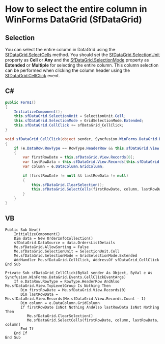 # How to select the entire column in WinForms DataGrid (SfDataGrid) 

## Selection
You can select the entire column in DataGrid using the [SfDataGrid.SelectCells](https://help.syncfusion.com/cr/windowsforms/Syncfusion.WinForms.DataGrid.SfDataGrid.html?_ga=2.146317364.1225195101.1667794112-766490130.1650530957&_gl=1*j56v21*_ga*NzY2NDkwMTMwLjE2NTA1MzA5NTc.*_ga_WC4JKKPHH0*MTY2NzgxMzYyMS4yODcuMS4xNjY3ODEzNjcwLjAuMC4w#Syncfusion_WinForms_DataGrid_SfDataGrid_SelectCells_System_Object_Syncfusion_WinForms_DataGrid_GridColumn_System_Object_Syncfusion_WinForms_DataGrid_GridColumn_) method. You should set the [SfDataGrid.SelectionUnit](https://help.syncfusion.com/cr/windowsforms/Syncfusion.WinForms.DataGrid.SfDataGrid.html?_ga=2.214597655.1225195101.1667794112-766490130.1650530957&_gl=1*10ezczl*_ga*NzY2NDkwMTMwLjE2NTA1MzA5NTc.*_ga_WC4JKKPHH0*MTY2NzgxMzYyMS4yODcuMS4xNjY3ODEzOTEwLjAuMC4w#Syncfusion_WinForms_DataGrid_SfDataGrid_SelectionUnit) property as <b>Cell</b> or <b>Any</b> and the [SfDataGrid.SelectionMode](https://help.syncfusion.com/cr/windowsforms/Syncfusion.WinForms.DataGrid.SfDataGrid.html?_ga=2.214597655.1225195101.1667794112-766490130.1650530957&_gl=1*kn3xsh*_ga*NzY2NDkwMTMwLjE2NTA1MzA5NTc.*_ga_WC4JKKPHH0*MTY2NzgxMzYyMS4yODcuMS4xNjY3ODEzOTQ4LjAuMC4w#Syncfusion_WinForms_DataGrid_SfDataGrid_SelectionMode) property as <b>Extended</b> or <b>Multiple</b> for selecting the entire column. This column selection can be performed when clicking the column header using the [SfDataGrid.CellClick](https://help.syncfusion.com/cr/windowsforms/Syncfusion.WinForms.DataGrid.SfDataGrid.html?_ga=2.249618694.1225195101.1667794112-766490130.1650530957&_gl=1*1sxb0eo*_ga*NzY2NDkwMTMwLjE2NTA1MzA5NTc.*_ga_WC4JKKPHH0*MTY2NzgxMzYyMS4yODcuMS4xNjY3ODEzOTc4LjAuMC4w) event.

## C#

```C#
public Form1()
{
    InitializeComponent();
    this.sfDataGrid.SelectionUnit = SelectionUnit.Cell;
    this.sfDataGrid.SelectionMode = GridSelectionMode.Extended;
    this.sfDataGrid.CellClick += sfDataGrid_CellClick;
}
 
void sfDataGrid_CellClick(object sender, Syncfusion.WinForms.DataGrid.Events.CellClickEventArgs e)
{
    if (e.DataRow.RowType == RowType.HeaderRow && this.sfDataGrid.View.TopLevelGroup == null)
    {
        var firstRowDate = this.sfDataGrid.View.Records[0];
        var lastRowData = this.sfDataGrid.View.Records[this.sfDataGrid.View.Records.Count - 1];
        var column = e.DataColumn.GridColumn;
 
        if (firstRowDate != null && lastRowData != null)
        {
            this.sfDataGrid.ClearSelection();
            this.sfDataGrid.SelectCells(firstRowDate, column, lastRowData, column);
        }
    }
}
```

## VB

```VB
Public Sub New()
    InitializeComponent()
    Dim data = New OrderInfoCollection()
    sfDataGrid.DataSource = data.OrdersListDetails
    Me.sfDataGrid.AllowSorting = False
    Me.sfDataGrid.SelectionUnit = SelectionUnit.Cell
    Me.sfDataGrid.SelectionMode = GridSelectionMode.Extended
    AddHandler Me.sfDataGrid.CellClick, AddressOf sfDataGrid_CellClick
End Sub
 
Private Sub sfDataGrid_CellClick(ByVal sender As Object, ByVal e As Syncfusion.WinForms.DataGrid.Events.CellClickEventArgs)
    If e.DataRow.RowType = RowType.HeaderRow AndAlso Me.sfDataGrid.View.TopLevelGroup Is Nothing Then
       Dim firstRowDate = Me.sfDataGrid.View.Records(0)
       Dim lastRowData = Me.sfDataGrid.View.Records(Me.sfDataGrid.View.Records.Count - 1)
       Dim column = e.DataColumn.GridColumn
       If firstRowDate IsNot Nothing AndAlso lastRowData IsNot Nothing Then
          Me.sfDataGrid.ClearSelection()
          Me.sfDataGrid.SelectCells(firstRowDate, column, lastRowData, column)
       End If
    End If
End Sub
``` 